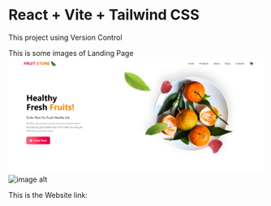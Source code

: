 # React + Vite + Tailwind CSS

This project using Version Control

This is some images of Landing Page
![image alt](https://github.com/Senura-Peiris/online-fruitstore/blob/master/Home%20Page.jpeg)
![image alt]()

This is the Website link: 
